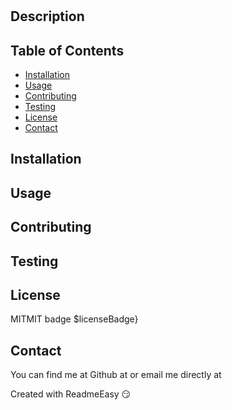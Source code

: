 <!DOCTYPE md>
# 

## Description


## Table of Contents
* [Installation](#installation)
* [Usage](#usage)
* [Contributing](#contributing)
* [Testing](#testing)
* [License](#license)
* [Contact](#contact)

<a name="Installation"></a>
## Installation



<a name="Usage"></a>
## Usage



<a name="Contributing"></a>
## Contributing



<a name="Testing"></a>
## Testing



<a name="License"></a>
## License

MITMIT badge
$licenseBadge}

<a name="Contact"></a>
## Contact

You can find me at Github at [](https://github.com/) or email me directly at [](mailto:?subject=[Github]Project%20Information.)

Created with ReadmeEasy 😏